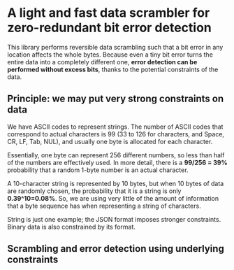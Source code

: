 # A light and fast data scrambler for zero-redundant bit error detection

This library performs reversible data scrambling such that a bit error in any location affects the whole bytes. Because even a tiny bit error turns the entire data into a completely different one, **error detection can be performed without excess bits**, thanks to the potential constraints of the data.



## Principle: we may put very strong constraints on data

We have ASCII codes to represent strings. The number of ASCII codes that correspond to actual characters is 99 (33 to 126 for characters, and Space, CR, LF, Tab, NUL), and usually one byte is allocated for each character. 

Essentially, one byte can represent 256 different numbers, so less than half of the numbers are effectively used. In more detail, there is a **99/256 = 39%** probability that a random 1-byte number is an actual character. 

A 10-character string is represented by 10 bytes, but when 10 bytes of data are randomly chosen, the probability that it is a string is only **0.39^10=0.08%**. So, we are using very little of the amount of information that a byte sequence has when representing a string of characters.

String is just one example; the JSON format imposes stronger constraints. Binary data is also constrained by its format.

## Scrambling and error detection using underlying constraints

